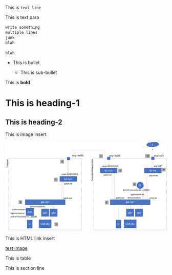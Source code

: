 This is `text line`

This is text para
```
write something
multiple lines
junk
blah

blah
```

* This is bullet

  * This is sub-bullet

This is **bold**

# This is heading-1

## This is heading-2

This is image insert

![test image](https://github.com/userlerueda/LTRCLD-1451/blob/master/images/neutron-2.png)

This is HTML link insert

[test image](https://github.com/userlerueda/LTRCLD-1451/blob/master/images/neutron-2.png)


This is table

This is section line

